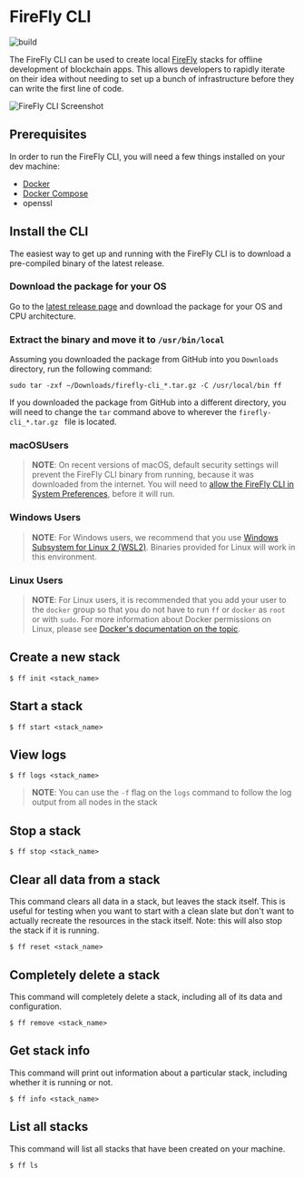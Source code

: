 # FireFly CLI

![build](https://github.com/hyperledger/firefly-cli/actions/workflows/build.yml/badge.svg?branch=main)

The FireFly CLI can be used to create local [FireFly](https://github.com/hyperledger/firefly) stacks
for offline development of blockchain apps. This allows developers to rapidly iterate on their idea without
needing to set up a bunch of infrastructure before they can write the first line of code.

![FireFly CLI Screenshot](docs/firefly_screenshot.png)

## Prerequisites

In order to run the FireFly CLI, you will need a few things installed on your dev machine:

- [Docker](https://www.docker.com/)
- [Docker Compose](https://docs.docker.com/compose/)
- openssl

## Install the CLI

The easiest way to get up and running with the FireFly CLI is to download a pre-compiled binary of the latest release.

### Download the package for your OS
Go to the [latest release page](https://github.com/hyperledger/firefly-cli/releases/latest) and download the package for your OS and CPU architecture.

### Extract the binary and move it to `/usr/bin/local`

Assuming you downloaded the package from GitHub into you `Downloads` directory, run the following command:

```
sudo tar -zxf ~/Downloads/firefly-cli_*.tar.gz -C /usr/local/bin ff
```

If you downloaded the package from GitHub into a different directory, you will need to change the `tar` command above to wherever the `firefly-cli_*.tar.gz ` file is located.

### macOSUsers
 > **NOTE**: On recent versions of macOS, default security settings will prevent the FireFly CLI binary from running, because it was downloaded from the internet. You will need to [allow the FireFly CLI in System Preferences](docs/mac_help.md), before it will run.

### Windows Users
 > **NOTE**: For Windows users, we recommend that you use [Windows Subsystem for Linux 2 (WSL2)](https://docs.microsoft.com/en-us/windows/wsl/). Binaries provided for Linux will work in this environment.

### Linux Users
> **NOTE**: For Linux users, it is recommended that you add your user to the `docker` group so that you do not have to run `ff` or `docker` as `root` or with `sudo`. For more information about Docker permissions on Linux, please see [Docker's documentation on the topic](https://docs.docker.com/engine/install/linux-postinstall/).

## Create a new stack

```
$ ff init <stack_name>
```

## Start a stack

```
$ ff start <stack_name>
```

## View logs

```
$ ff logs <stack_name>
```

> **NOTE**: You can use the `-f` flag on the `logs` command to follow the log output from all nodes in the stack

## Stop a stack

```
$ ff stop <stack_name>
```

## Clear all data from a stack

This command clears all data in a stack, but leaves the stack itself. This is useful for testing when you want to start with a clean slate but don't want to actually recreate the resources in the stack itself. Note: this will also stop the stack if it is running.

```
$ ff reset <stack_name>
```

## Completely delete a stack

This command will completely delete a stack, including all of its data and configuration.

```
$ ff remove <stack_name>
```

## Get stack info

This command will print out information about a particular stack, including whether it is running or not.

```
$ ff info <stack_name>
```

## List all stacks

This command will list all stacks that have been created on your machine.

```
$ ff ls
```
